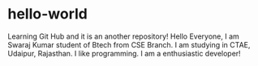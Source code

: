 # hello-world
Learning Git Hub and it is an another repository!
Hello Everyone, 
I am Swaraj Kumar student of Btech from CSE Branch. I am studying in CTAE, Udaipur, Rajasthan.
I like programming.
I am a enthusiastic developer!
